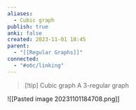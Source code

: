```yaml
---
aliases:
  - Cubic graph
publish: true
anki: false
created: 2023-11-01 18:45
parent:
  - "[[Regular Graphs]]"
connected:
  - "#обс/linking"
---
```

> [!tip] Cubic graph
> A 3-regular graph

![[Pasted image 20231101184708.png]]













